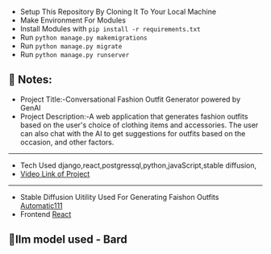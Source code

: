 - Setup This Repository By Cloning It To Your Local Machine
- Make Environment For Modules
- Install Modules with `pip install -r requirements.txt`
- Run `python manage.py makemigrations` 
- Run `python manage.py migrate`
- Run `python manage.py runserver`

## 📝 Notes:
- Project Title:-Conversational Fashion Outfit Generator powered by GenAI
- Project Description:-A web application that generates fashion outfits based on the user's choice of clothing items and accessories. The user can also chat with the AI to get suggestions for outfits based on the occasion, and other factors.
---
- Tech Used django,react,postgressql,python,javaScript,stable diffusion,
- [Video Link of Project](https://www.youtube.com/watch?v=fEW6P3SqGcI)
---
- Stable Diffusion Uitility Used For Generating Faishon Outfits [Automatic111](https://github.com/AUTOMATIC1111/stable-diffusion-webui)
- Frontend [React](https://github.com/AatirNadim/grid-app-frontend)

## 🤖llm model used - Bard

